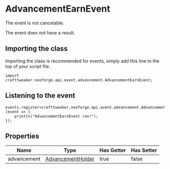 # AdvancementEarnEvent

The event is not cancelable.

The event does not have a result.

## Importing the class

Importing the class is recommended for events, simply add this line to the top of your script file.
```zenscript
import crafttweaker.neoforge.api.event.advancement.AdvancementEarnEvent;
```


## Listening to the event

```zenscript
events.register<crafttweaker.neoforge.api.event.advancement.AdvancementEarnEvent>(event => {
    println("AdvancementEarnEvent ran!");
});
```


## Properties

|    Name     |                              Type                               | Has Getter | Has Setter |
|-------------|-----------------------------------------------------------------|------------|------------|
| advancement | [AdvancementHolder](/vanilla/api/advancement/AdvancementHolder) | true       | false      |

